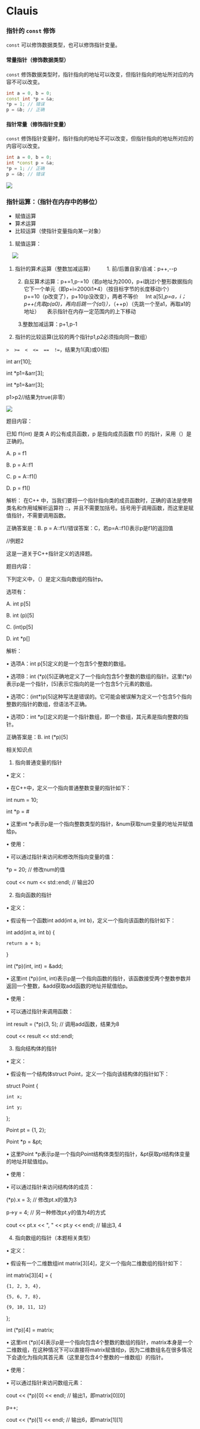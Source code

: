 # Clauis
### 指针的 `const` 修饰

`const` 可以修饰数据类型，也可以修饰指针变量。

#### 常量指针（修饰数据类型）

`const` 修饰数据类型时，指针指向的地址可以改变，但指针指向的地址所对应的内容不可以改变。

```cpp
int a = 0, b = 0;
const int *p = &a;
*p = 1; // 错误
p = &b; // 正确
```

#### 指针常量（修饰指针变量）

`const` 修饰指针变量时，指针指向的地址不可以改变，但指针指向的地址所对应的内容可以改变。

```cpp
int a = 0, b = 0;
int *const p = &a;
*p = 1; // 正确
p = &b; // 错误
```
![](https://pic.imgdb.cn/item/676e9ed0d0e0a243d4ebc204.png)

### 指针运算：（指针在内存中的移位）

- 赋值运算
- 算术运算
- 比较运算（使指针变量指向某一对象）

1. 赋值运算：

    ![](https://pic.imgdb.cn/item/676e9ed4d0e0a243d4ebc205.png)

1. 指针的算术运算（整数加减运算）
   
    1. 前/后置自家/自减：p++,--p

   2. 自反算术运算：p+=1,p-=10（若p地址为2000，p+i跳过i个整形数据指向它下一个单元（即p+i=2000i1*4）（按目标字节的长度移动i个）
   
    p+=10（p改变了），p+10(p没改变），两者不等价
   
    Int a[5],*p=a，i；
   
    *p++(先取*p(a0)，再向后跳一个(a1)），*（++p）（先跳一个至a1，再取a1的地址）
   
    表示指针在内存一定范围内的上下移动

     3.整数加减运算：p+1,p-1


1. 指针的比较运算(比较的两个指针p1,p2必须指向同一数组）

`>  >=  <  <=  ==  !=`，结果为1(真)或0(假)

int arr[10];

int *p1=&arr[3];

int *p1=&arr[3];

p1>p2//结果为true(非零）

![](https://pic.imgdb.cn/item/676e9ed8d0e0a243d4ebc207.png)

题目内容：

已知 f1(int) 是类 A 的公有成员函数，p 是指向成员函数 f1() 的指针，采用（）是正确的。

A. p = f1

B. p = A::f1

C. p = A::f1()

D. p = f1()

解析：
在C++ 中，当我们要将一个指针指向类的成员函数时，正确的语法是使用类名和作用域解析运算符 ::，并且不需要加括号。括号用于调用函数，而这里是赋值指针，不需要调用函数。

正确答案是：B. p = A::f1//错误答案：C，若p=A::f1()表示p是f1的返回值


//例题2


这是一道关于C++指针定义的选择题。

题目内容：

下列定义中，（）是定义指向数组的指针p。

选项有：


A. int p[5]

B. int (p)[5]

C. (int)p[5]

D. int *p[]

解析：

• 选项A：int p[5]定义的是一个包含5个整数的数组。

• 选项B：int (*p)[5]正确地定义了一个指向包含5个整数的数组的指针。这里(*p)表示p是一个指针，[5]表示它指向的是一个包含5个元素的数组。

• 选项C：(int*)p[5]这种写法是错误的。它可能会被误解为定义一个包含5个指向整数的指针的数组，但语法不正确。

• 选项D：int *p[]定义的是一个指针数组，即一个数组，其元素是指向整数的指针。

正确答案是：B. int (*p)[5]


相关知识点

1. 指向普通变量的指针

• 定义：

• 在C++中，定义一个指向普通整数变量的指针如下：

int num = 10;

int *p = &num;

• 这里int *p表示p是一个指向整数类型的指针，&num获取num变量的地址并赋值给p。

• 使用：

• 可以通过指针来访问和修改所指向变量的值：

*p = 20; // 修改num的值

cout << num << std::endl; // 输出20

2. 指向函数的指针

• 定义：

• 假设有一个函数int add(int a, int b)，定义一个指向该函数的指针如下：

int add(int a, int b) {

    return a + b;

}

int (*p)(int, int) = &add;

• 这里int (*p)(int, int)表示p是一个指向函数的指针，该函数接受两个整数参数并返回一个整数，&add获取add函数的地址并赋值给p。

• 使用：

• 可以通过指针来调用函数：

int result = (*p)(3, 5); // 调用add函数，结果为8

cout << result << std::endl;

3. 指向结构体的指针

• 定义：

• 假设有一个结构体struct Point，定义一个指向该结构体的指针如下：

struct Point {

    int x;
    
    int y;

};

Point pt = {1, 2};

Point *p = &pt;

• 这里Point *p表示p是一个指向Point结构体类型的指针，&pt获取pt结构体变量的地址并赋值给p。

• 使用：

• 可以通过指针来访问结构体的成员：

(*p).x = 3; // 修改pt.x的值为3

p->y = 4; // 另一种修改pt.y的值为4的方式

cout << pt.x << ", " << pt.y << endl; // 输出3, 4

4. 指向数组的指针（本题相关类型）

• 定义：

• 假设有一个二维数组int matrix[3][4]，定义一个指向二维数组的指针如下：

int matrix[3][4] = {
   
    {1, 2, 3, 4},
  
    {5, 6, 7, 8},
   
    {9, 10, 11, 12}

};

int (*p)[4] = matrix;

• 这里int (*p)[4]表示p是一个指向包含4个整数的数组的指针，matrix本身是一个二维数组，在这种情况下可以直接将matrix赋值给p，因为二维数组名在很多情况下会退化为指向其首元素（这里是包含4个整数的一维数组）的指针。

• 使用：

• 可以通过指针来访问数组元素：

cout << (*p)[0] << endl; // 输出1，即matrix[0][0]

p++;

cout << (*p)[1] << endl; // 输出6，即matrix[1][1]
